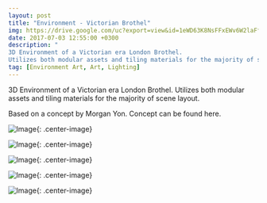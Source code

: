 ```yaml
---
layout: post
title: "Environment - Victorian Brothel"
img: https://drive.google.com/uc?export=view&id=1eWD63K8NsFFxEWv6W2laFf-mbpRMCrjl # Add image post (optional)
date: 2017-07-03 12:55:00 +0300
description: "
3D Environment of a Victorian era London Brothel. 
Utilizes both modular assets and tiling materials for the majority of scene layout."
tag: [Environment Art, Art, Lighting]
---
```

3D Environment of a Victorian era London Brothel. Utilizes both modular assets and tiling materials for the majority of scene layout. 

Based on a concept by Morgan Yon. Concept can be found here.


![Image](https://drive.google.com/uc?export=view&id=1CZrAJYEUCEyBA49OPsoOT0kxz5ok3DGC){: .center-image}

![Image](https://drive.google.com/uc?export=view&id=1wsiemkGGceAOLmXDojqVOFu1MkTgg6Q_){: .center-image}

![Image](https://drive.google.com/uc?export=view&id=1AjPNy6OqjoQgE8uxiH6m2jCRyw9DMGsw){: .center-image}

![Image](https://drive.google.com/uc?export=view&id=159mXqgKGg274Eviitiil6jTseqiqCqo-){: .center-image}

![Image](https://drive.google.com/uc?export=view&id=1kliIXvJ3b6NnFaGl9S3pqtnsuf0hjTB_){: .center-image}